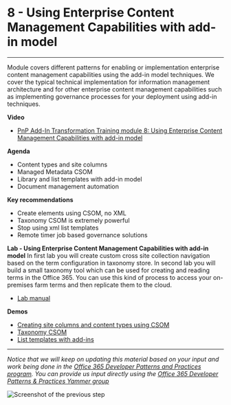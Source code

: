 # 8 - Using Enterprise Content Management Capabilities with add-in model #

----------

Module covers different patterns for enabling or implementation enterprise content management capabilities using the add-in model techniques. We cover the typical technical implementation for information management architecture and for other enterprise content management capabilities such as implementing governance processes for your deployment using add-in techniques.  

**Video**
- [PnP Add-In Transformation Training module 8: Using Enterprise Content Management Capabilities with add-in model](https://channel9.msdn.com/blogs/OfficeDevPnP/PnP-Add-In-Transformation-Training-module-8-Enterprise-Content-Management)

**Agenda**
- Content types and site columns
- Managed Metadata CSOM
- Library and list templates with add-in model
- Document management automation


**Key recommendations**
- Create elements using CSOM, no XML
- Taxonomy CSOM is extremely powerful 
- Stop using xml list templates
- Remote timer job based governance solutions

**Lab - Using Enterprise Content Management Capabilities with add-in model**
In first lab you will create custom cross site collection navigation based on the term configuration in taxonomy store. In second lab you will build a small taxonomy tool which can be used for creating and reading terms in the Office 365. You can use this kind of process to access your on-premises farm terms and then replicate them to the cloud.

- [Lab manual](Lab.md)

**Demos**
- [Creating site columns and content types using CSOM](https://github.com/OfficeDev/PnP/tree/master/Scenarios/ECM.DocumentLibraries)
- [Taxonomy CSOM](https://github.com/OfficeDev/PnP/tree/master/Samples/Core.MMS)
- [List templates with add-ins](https://github.com/OfficeDev/PnP/tree/master/Scenarios/ECM.DocumentLibraries)

----------

*Notice that we will keep on updating this material based on your input and work being done in the [Office 365 Developer Patterns and Practices program](http://aka.ms/officedevpnp). You can provide us input directly using the [Office 365 Developer Patterns & Practices Yammer group](http://aka.ms/officedevpnpyammer)*

![Screenshot of the previous step](https://camo.githubusercontent.com/a732087ed949b0f2f84f5f02b8c79f1a9dd96f65/687474703a2f2f692e696d6775722e636f6d2f6c3031686876452e706e67)